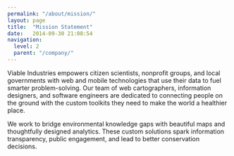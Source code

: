 ```yaml
---
permalink: "/about/mission/"
layout: page
title:  "Mission Statement"
date:   2014-09-30 21:08:54
navigation:
  level: 2
  parent: "/company/"
---
```

Viable Industries empowers citizen scientists, nonprofit groups, and local governments with web and mobile technologies that use their data to fuel smarter problem-solving. Our team of web cartographers, information designers, and software engineers are dedicated to connecting people on the ground with the custom toolkits they need to make the world a healthier place.

We work to bridge environmental knowledge gaps with beautiful maps and thoughtfully designed analytics. These custom solutions spark information transparency, public engagement, and lead to better conservation decisions.